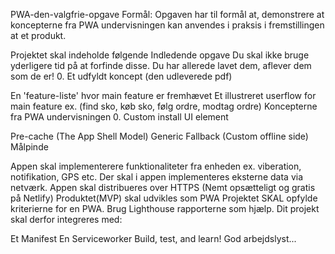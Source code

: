 PWA-den-valgfrie-opgave
Formål:
Opgaven har til formål at, demonstrere at koncepterne fra PWA undervisningen kan anvendes i praksis i fremstillingen at et produkt.

Projektet skal indeholde følgende
Indledende opgave
Du skal ikke bruge yderligere tid på at forfinde disse. Du har allerede lavet dem, aflever dem som de er! 0. Et udfyldt koncept (den udleverede pdf)

En 'feature-liste' hvor main feature er fremhævet
Et illustreret userflow for main feature ex. (find sko, køb sko, følg ordre, modtag ordre)
Koncepterne fra PWA undervisningen 0. Custom install UI element

Pre-cache (The App Shell Model)
Generic Fallback (Custom offline side)
Målpinde

Appen skal implementerere funktionaliteter fra enheden ex. viberation, notifikation, GPS etc.
Der skal i appen implementeres eksterne data via netværk.
Appen skal distribueres over HTTPS (Nemt opsætteligt og gratis på Netlify)
Produktet(MVP) skal udvikles som PWA
Projektet SKAL opfylde kriterierne for en PWA. Brug Lighthouse rapporterne som hjælp. Dit projekt skal derfor integreres med:

Et Manifest
En Serviceworker
Build, test, and learn!
God arbejdslyst...
